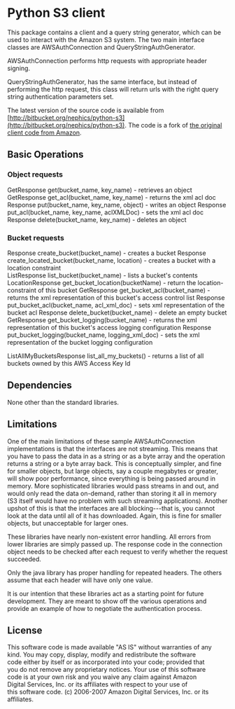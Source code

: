 # Python S3 client

This package contains a client and a query string generator, which can
be used to interact with the Amazon S3 system. The two main interface
classes are AWSAuthConnection and QueryStringAuthGenerator.

AWSAuthConnection performs http requests with appropriate header
signing.

QueryStringAuthGenerator, has the same interface, but instead of
performing the http request, this class will return urls with the right
query string authentication parameters set.

The latest version of the source code is available from [http://bitbucket.org/nephics/python-s3](http://bitbucket.org/nephics/python-s3). The code is a fork of [the original
client code from Amazon](http://aws.amazon.com/code/134).

## Basic Operations

### Object requests

GetResponse get(bucket_name, key_name) - retrieves an object
GetResponse get_acl(bucket_name, key_name) - returns the xml acl doc
Response put(bucket_name, key_name, object) - writes an object
Response put_acl(bucket_name, key_name, aclXMLDoc) - sets the xml acl doc
Response delete(bucket_name, key_name) - deletes an object

### Bucket requests

Response create_bucket(bucket_name) - creates a bucket
Response create_located_bucket(bucket_name, location) - creates a bucket with a location constraint  
ListResponse list_bucket(bucket_name) - lists a bucket's contents
LocationResponse get_bucket_location(bucketName) - return the location-constraint of this bucket
GetResponse get_bucket_acl(bucket_name) - returns the xml representation of this bucket's access control list
Response put_bucket_acl(bucket_name, acl_xml_doc) - sets xml representation of the bucket acl
Response delete_bucket(bucket_name) - delete an empty bucket
GetResponse get_bucket_logging(bucket_name) - returns the xml representation of this bucket's access logging configuration
Response put_bucket_logging(bucket_name, logging_xml_doc) - sets the xml representation of the bucket logging configuration

ListAllMyBucketsResponse list_all_my_buckets() - returns a list of all buckets owned by this AWS Access Key Id


## Dependencies

None other than the standard libraries.


## Limitations

One of the main limitations of these sample AWSAuthConnection implementations
is that the interfaces are not streaming.  This means that you have to pass the
data in as a string or as a byte array and the operation returns a string or a
byte array back.  This is conceptually simpler, and fine for smaller objects,
but large objects, say a couple megabytes or greater, will show poor
performance, since everything is being passed around in memory.  More
sophisticated libraries would pass streams in and out, and would only read the
data on-demand, rather than storing it all in memory (S3 itself would have no
problem with such streaming applications).  Another upshot of this is that the
interfaces are all blocking---that is, you cannot look at the data until all of
it has downloaded.  Again, this is fine for smaller objects, but unacceptable
for larger ones.

These libraries have nearly non-existent error handling.  All errors from lower
libraries are simply passed up.  The response code in the connection object needs
to be checked after each request to verify whether the request succeeded.

Only the java library has proper handling for repeated headers.  The others
assume that each header will have only one value.

It is our intention that these libraries act as a starting point for future
development.  They are meant to show off the various operations and provide an
example of how to negotiate the authentication process.


## License

This software code is made available "AS IS" without warranties of any        
kind.  You may copy, display, modify and redistribute the software            
code either by itself or as incorporated into your code; provided that        
you do not remove any proprietary notices.  Your use of this software         
code is at your own risk and you waive any claim against Amazon               
Digital Services, Inc. or its affiliates with respect to your use of          
this software code. (c) 2006-2007 Amazon Digital Services, Inc. or its             
affiliates.
